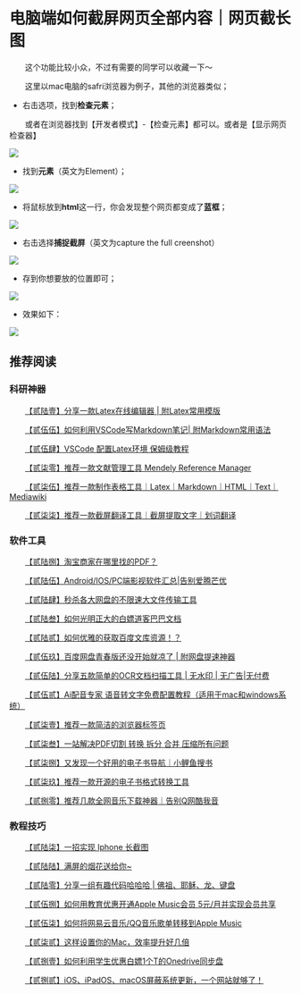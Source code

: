 # 电脑端如何截屏网页全部内容｜网页截长图

&emsp;&emsp;这个功能比较小众，不过有需要的同学可以收藏一下～

&emsp;&emsp;这里以mac电脑的safri浏览器为例子，其他的浏览器类似；

- 右击选项，找到**检查元素**；

&emsp;&emsp;或者在浏览器找到【开发者模式】-【检查元素】都可以。或者是【显示网页检查器】

![](https://files.mdnice.com/user/25819/a705d3e8-cd75-4679-af7d-ee7453b88bd2.png)

- 找到**元素**（英文为Element）；

![](https://files.mdnice.com/user/25819/3a3f0c32-8e4a-4924-9fe4-cb7f5ff87b0e.png)

- 将鼠标放到**html**这一行，你会发现整个网页都变成了**蓝框**；

![](https://files.mdnice.com/user/25819/12b0b1e1-2240-4b83-93e7-678161d9d4bb.png)


- 右击选择**捕捉截屏**（英文为capture the full creenshot）

![](https://files.mdnice.com/user/25819/706cafc8-b436-429a-a57e-3c54b12800a1.png)

- 存到你想要放的位置即可；

![](https://files.mdnice.com/user/25819/464f4f52-c1a1-49ea-8c89-540e88bac36e.png)

- 效果如下：

![](https://files.mdnice.com/user/25819/341b02b0-9b2f-4583-9cb6-98fa48ebbf4b.jpg)


## 推荐阅读

### 科研神器

&emsp;&emsp;[【贰陆壹】分享一款Latex在线编辑器 | 附Latex常用模版](https://mp.weixin.qq.com/s?__biz=MzU1ODcwMDAwMw==&mid=2247487025&idx=1&sn=7145e41b2cd7018c86ecb8a543e9748d&chksm=fc23cabdcb5443abb2a117a1bb2733f84a4647f5b30f09a900622d8f76dd17b2cc8a0f1fa346&token=815776449&lang=zh_CN#rd)

&emsp;&emsp;[【贰伍伍】如何利用VSCode写Markdown笔记| 附Markdown常用语法](https://mp.weixin.qq.com/s?__biz=MzU1ODcwMDAwMw==&mid=2247486768&idx=1&sn=0db4fb823f53e90b939145e0b3172bff&chksm=fc23c9bccb5440aa65726205bd61f0a63524a090b67441d77bde311a42584ae2e0ca3d5799d2&token=815776449&lang=zh_CN#rd)

&emsp;&emsp;[【贰伍肆】VSCode 配置Latex环境 保姆级教程](https://mp.weixin.qq.com/s?__biz=MzU1ODcwMDAwMw==&mid=2247486759&idx=1&sn=8989a47009c2f71aa3074ccc2ab52f11&chksm=fc23c9abcb5440bd6952b060b5d30c3b9ae3cda96f93f2667734118ab9ea693d175f9fb3f205&token=815776449&lang=zh_CN#rd)

&emsp;&emsp;[【贰柒零】推荐一款文献管理工具 Mendely Reference Manager](https://mp.weixin.qq.com/s?__biz=MzU1ODcwMDAwMw==&mid=2247487361&idx=1&sn=426568f304f7e14e7fe1ae7b47032553&chksm=fc23cb0dcb54421bc63670f687fa203ed86d1ab8f699bcdaa220fba3cf7c42a9dcc143612263&token=764014130&lang=zh_CN#rd)

&emsp;&emsp;[【贰柒伍】推荐一款制作表格工具｜Latex｜Markdown｜HTML｜Text｜Mediawiki](https://mp.weixin.qq.com/s?__biz=MzU1ODcwMDAwMw==&mid=2247487440&idx=1&sn=256dc2065da707eba911dc30cfdc6790&chksm=fc23cb5ccb54424a76edfa61f7bcd39d1748ad0db3ba08611b59cc1075b653f572a599517a3d&token=1165871660&lang=zh_CN#rd)

&emsp;&emsp;[【贰柒柒】推荐一款截屏翻译工具｜截屏提取文字｜划词翻译](https://mp.weixin.qq.com/s?__biz=MzU1ODcwMDAwMw==&mid=2247487470&idx=1&sn=c5a80decd3d46a1526ba3731b39cc7a1&chksm=fc23cb62cb544274b2337443747ec3dcbb9eb7185910193847e88325b399392c547b5b7080f4&token=151434469&lang=zh_CN#rd)

### 软件工具

&emsp;&emsp;[【贰陆捌】淘宝商家在哪里找的PDF？](https://mp.weixin.qq.com/s?__biz=MzU1ODcwMDAwMw==&mid=2247487279&idx=1&sn=ffb8fe429de817f492f19cf6399f2936&chksm=fc23cba3cb5442b5e8c8b0e4c9c814441d8989a5c07c1f602f21ce78f5493c9f7f4e953be751&token=815776449&lang=zh_CN#rd)

&emsp;&emsp;[【贰陆伍】Android/IOS/PC端影视软件汇总|告别爱腾芒优](https://mp.weixin.qq.com/s?__biz=MzU1ODcwMDAwMw==&mid=2247487194&idx=1&sn=0293522f4f58c813b888a343ab752133&chksm=fc23ca56cb544340b3bbed77ff8cede1e4b34078e76d8cab098259be676d987871f5827deaa8&token=815776449&lang=zh_CN#rd)

&emsp;&emsp;[【贰陆肆】秒杀各大网盘的不限速大文件传输工具](https://mp.weixin.qq.com/s?__biz=MzU1ODcwMDAwMw==&mid=2247487122&idx=1&sn=65ebf73f7218b481eaf8a7075e593c61&chksm=fc23ca1ecb544308fa362e5b0d224cfac61c893f7af7230c95d813ed55e83ac3810506a7624a&token=815776449&lang=zh_CN#rd)

&emsp;&emsp;[【贰陆叁】如何光明正大的白嫖道客巴巴文档](https://mp.weixin.qq.com/s?__biz=MzU1ODcwMDAwMw==&mid=2247487094&idx=1&sn=769c5cd532d961ea6b9265d8d137a7ad&chksm=fc23cafacb5443ec82deeb15afa7777a8cca41bab91c204044c85cb91fa9931a6150d5a5fb3a&token=815776449&lang=zh_CN#rd)

&emsp;&emsp;[【贰陆贰】如何优雅的获取百度文库资源！？](https://mp.weixin.qq.com/s?__biz=MzU1ODcwMDAwMw==&mid=2247487071&idx=1&sn=76ac1bc10433f746515162c783bcfeb9&chksm=fc23cad3cb5443c52ca979adc3c536edfc7a5176065cd11e4ad1026119a26972edd45f4f0bb5&token=815776449&lang=zh_CN#rd)

&emsp;&emsp;[【贰伍玖】百度网盘青春版还没开始就凉了 | 附网盘提速神器](https://mp.weixin.qq.com/s?__biz=MzU1ODcwMDAwMw==&mid=2247486955&idx=1&sn=9850555c2872764ffe7a3c8eafa9a5a0&chksm=fc23c967cb544071b79194e8cebcfa68e0bc8b214c4ec4400e884751b95273ff0d0d34688db2&token=815776449&lang=zh_CN#rd)

&emsp;&emsp;[【贰伍陆】分享五款简单的OCR文档扫描工具 | 无水印 | 无广告|无付费](https://mp.weixin.qq.com/s?__biz=MzU1ODcwMDAwMw==&mid=2247486805&idx=1&sn=2e4e481760a733c1ec10af7e1ba97496&chksm=fc23c9d9cb5440cfb705532f2b9aea836475624cfe3294baf08679938dda7c573d3e5623bfb2&token=815776449&lang=zh_CN#rd)


&emsp;&emsp;[【贰伍贰】Ai配音专家 语音转文字免费配置教程（适用于mac和windows系统）](https://mp.weixin.qq.com/s?__biz=MzU1ODcwMDAwMw==&mid=2247486526&idx=1&sn=20a3c1c915ef5a3ffbf1fb89c960b134&chksm=fc23c8b2cb5441a44fc6109ff4c25929e892e921883c61f69731e810fa060831a18e872252c3&token=815776449&lang=zh_CN#rd)

&emsp;&emsp;[【贰柒壹】推荐一款简洁的浏览器标签页](https://mp.weixin.qq.com/s?__biz=MzU1ODcwMDAwMw==&mid=2247487389&idx=1&sn=4b9eac95d21c2051601270f1c41e7046&chksm=fc23cb11cb5442076d977dee3a7e775153069d1116dd4eea549f14d151f6ed9deb358fb6fa56&token=764014130&lang=zh_CN#rd)

&emsp;&emsp;[【贰柒叁】一站解决PDF切割 转换 拆分 合并 压缩所有问题](https://mp.weixin.qq.com/s?__biz=MzU1ODcwMDAwMw==&mid=2247487418&idx=1&sn=6addb0c371d6ac6d1ba0505bcd18d9b1&chksm=fc23cb36cb54422057af86ef1bbd3ee67943db67e94c664c43d47ca95607148d8cbebb2259b5&token=764014130&lang=zh_CN#rd)

&emsp;&emsp;[【贰柒捌】又发现一个好用的电子书导航｜小鲤鱼搜书](https://mp.weixin.qq.com/s?__biz=MzU1ODcwMDAwMw==&mid=2247487479&idx=1&sn=2335bb8dc74a6bee0f52d71bcbcba266&chksm=fc23cb7bcb54426d3dc888f146df2415d127f0c44039e6fe14201ce23ab3b1a46ea51806e084&token=151434469&lang=zh_CN#rd)

&emsp;&emsp;[【贰柒玖】推荐一款开源的电子书格式转换工具](https://mp.weixin.qq.com/s?__biz=MzU1ODcwMDAwMw==&mid=2247487494&idx=1&sn=82e6db66d1ec474c0165e5ae0e9a204a&chksm=fc23d48acb545d9c23f719eef23e6708f6070d459d5bde900fac091171e9e10310eac5d2c33e&token=151434469&lang=zh_CN#rd)

&emsp;&emsp;[【贰捌零】推荐几款全网音乐下载神器｜告别Q网酷我音](https://mp.weixin.qq.com/s?__biz=MzU1ODcwMDAwMw==&mid=2247487533&idx=1&sn=c002e01ddfb7133a76c7e509e434e3bc&chksm=fc23d4a1cb545db7699e6690ec39d1ebf388fac4ba157cbe622dca4356eee72cf6c1ea5a0667&token=151434469&lang=zh_CN#rd)

### 教程技巧

&emsp;&emsp;[【贰陆柒】一招实现 Iphone 长截图](https://mp.weixin.qq.com/s?__biz=MzU1ODcwMDAwMw==&mid=2247487263&idx=1&sn=385fb2e4fe7db61e7cb652183a8374be&chksm=fc23cb93cb5442855673b8df7c1cd3ee5ec527664dc159f953187469bca1880a31661c94bc21&token=815776449&lang=zh_CN#rd)

&emsp;&emsp;[【贰陆陆】满屏的烟花送给你~](https://mp.weixin.qq.com/s?__biz=MzU1ODcwMDAwMw==&mid=2247487249&idx=1&sn=e1b759520955777062a69917e18f2a57&chksm=fc23cb9dcb54428b32bc9694e4b9aaefb05fcdcf8ee6fcd9a07966b79486c19ba94051bdc44a&token=815776449&lang=zh_CN#rd)


&emsp;&emsp;[【贰陆零】分享一组有趣代码哈哈哈 | 佛祖、耶稣、龙、键盘](https://mp.weixin.qq.com/s?__biz=MzU1ODcwMDAwMw==&mid=2247486962&idx=1&sn=db9259bcc3769bf6c6f3d82f63f83587&chksm=fc23c97ecb5440686088511d95f08ddeb76d4f3c6189e900cd7fb08882310c6111b1c91b6516&token=815776449&lang=zh_CN#rd)


&emsp;&emsp;[【贰伍捌】如何用教育优惠开通Apple Music会员 5元/月并实现会员共享](https://mp.weixin.qq.com/s?__biz=MzU1ODcwMDAwMw==&mid=2247486916&idx=1&sn=c53881d2ed09264f6342ad3772bf6c93&chksm=fc23c948cb54405e9034b5fa8b815f45afb3464d095ab81e5da8aec116f2c0a3a357b0866b89&token=815776449&lang=zh_CN#rd)

&emsp;&emsp;[【贰伍柒】如何将网易云音乐/QQ音乐歌单转移到Apple Music](https://mp.weixin.qq.com/s?__biz=MzU1ODcwMDAwMw==&mid=2247486843&idx=1&sn=ec3e31c4a8b72ddfcf0f094942a5866e&chksm=fc23c9f7cb5440e1428f4c8310dbceefcf1f56574bb70717594ac741b16868ea7662b895a3cc&token=815776449&lang=zh_CN#rd)

&emsp;&emsp;[【贰柒贰】这样设置你的Mac，效率提升好几倍](https://mp.weixin.qq.com/s?__biz=MzU1ODcwMDAwMw==&mid=2247487410&idx=1&sn=51d812fe2c2a2673fe3054733634d193&chksm=fc23cb3ecb544228f6d66ea10a7d20ee68cd921d4ecc384f6e14e33a11c8b600e11bd36939de&token=764014130&lang=zh_CN#rd)

&emsp;&emsp;[【贰捌壹】如何利用学生优惠白嫖1个T的Onedrive同步盘](https://mp.weixin.qq.com/s?__biz=MzU1ODcwMDAwMw==&mid=2247487552&idx=1&sn=da771df0e3039d6dfa3cbd08af3b63dd&chksm=fc23d4cccb545dda54c8e077102f4bd0723a534bd66384ea00e457f3b4be73ccb9a55a5598ea&token=151434469&lang=zh_CN#rd)

&emsp;&emsp;[【贰捌贰】iOS、iPadOS、macOS屏蔽系统更新，一个网站就够了！](https://mp.weixin.qq.com/s?__biz=MzU1ODcwMDAwMw==&mid=2247487580&idx=1&sn=af1879eb2c60c4ebada8a7abf1eb6985&chksm=fc23d4d0cb545dc61a6cabe791714097ea5b5ed8f359e93f88628f74148af0286e3c4baab5cc&token=151434469&lang=zh_CN#rd)







